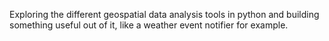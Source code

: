 Exploring the different geospatial data analysis tools in python and building
something useful out of it, like a weather event notifier for example.
